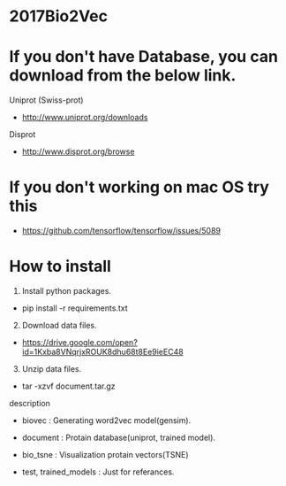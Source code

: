 # 2017Bio2Vec

If you don't have Database, you can download from the below link.
=================================================================

Uniprot (Swiss-prot)
 - http://www.uniprot.org/downloads

Disprot
 - http://www.disprot.org/browse
 

If you don't working on mac OS try this
=======================================
 - https://github.com/tensorflow/tensorflow/issues/5089


How to install
=======================================
1. Install python packages.
 - pip install -r requirements.txt
2. Download data files.
 - https://drive.google.com/open?id=1Kxba8VNqrjxROUK8dhu68t8Ee9ieEC48
3. Unzip data files.
 - tar -xzvf document.tar.gz


 description 
  - biovec : Generating word2vec model(gensim).

  - document : Protain database(uniprot, trained model).

  - bio_tsne : Visualization protain vectors(TSNE)

  - test, trained_models : Just for referances.

